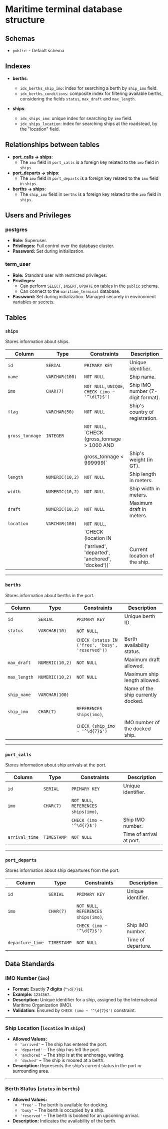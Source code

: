 # Maritime terminal database structure

## Schemas
- `public`: - Default schema


## Indexes
- **berths**:
  - `idx_berths_ship_imo`: index for searching a berth by `ship_imo` field.
  - `idx_berths_conditions`: composite index for filtering available berths, 
  considering the fields `status`, `max_draft` and `max_length`. 

- **ships**:
  - `idx_ships_imo`: unique index for searching by `imo` field.
  - `idx_ships_location`: index for searching ships at the roadstead, by the "location" field.


## Relationships between tables
- **port_calls → ships**:
  - The `imo` field in `port_calls` is a foreign key related to the `imo` field in `ships`.
- **port_departs → ships**:
  - The `imo` field in `port_departs` is a foreign key related to the `imo` field in `ships`.
- **berths → ships**:
  - The `ship_imo` field in `berths` is a foreign key related to the `imo` field in `ships`.


## Users and Privileges
### postgres
- **Role:** Superuser.
- **Privileges:** Full control over the database cluster.
- **Password:** Set during initialization.

### term_user
- **Role:** Standard user with restricted privileges.
- **Privileges:**
  - Can perform `SELECT`, `INSERT`, `UPDATE` on tables in the `public` schema.
  - Can connect to the `maritime_terminal` database.
- **Password:** Set during initialization. Managed securely in environment variables or secrets.


## Tables

### `ships`
Stores information about ships.

| Column          | Type              | Constraints                                        | Description                       |
|-----------------|-------------------|----------------------------------------------------|-----------------------------------|
| `id`            | `SERIAL`          | `PRIMARY KEY`                                      | Unique identifier.                |
| `name`          | `VARCHAR(100)`    | `NOT NULL`                                         | Ship name.                        |
| `imo`           | `CHAR(7)`         | `NOT NULL`, `UNIQUE`, `CHECK (imo ~ '^\d{7}$')`    | Ship IMO number (7-digit format). |
| `flag`          | `VARCHAR(50)`     | `NOT NULL`                                         | Ship's country of registration.   |
| `gross_tonnage` | `INTEGER`         | `NOT NULL`, `CHECK (gross_tonnage > 1000 AND       |                                   |
|                 |                   | gross_tonnage < 999999)`                           | Ship's weight (in GT).            |
| `length`        | `NUMERIC(10,2)`   | `NOT NULL`                                         | Ship length in meters.            |
| `width`         | `NUMERIC(10,2)`   | `NOT NULL`                                         | Ship width in meters.             |
| `draft`         | `NUMERIC(10,2)`   | `NOT NULL`                                         | Maximum draft in meters.          |
| `location`      | `VARCHAR(100)`    | `NOT NULL`,                                        |                                   |
|                 |                   | `CHECK (location IN                                |                                   |
|                 |                   | ('arrived', 'departed', 'anchored', 'docked'))`    | Current location of the ship.     |

---

### `berths`
Stores information about berths in the port.

| Column      | Type             | Constraints                                       | Description                        |
|-------------|------------------|---------------------------------------------------|------------------------------------|
| `id`        | `SERIAL`         | `PRIMARY KEY`                                     | Unique berth ID.                   |
| `status`    | `VARCHAR(10)`    | `NOT NULL`,                                       |                                    |
|             |                  | `CHECK (status IN ('free', 'busy', 'reserved'))`  | Berth availability status.         |
| `max_draft` | `NUMERIC(10,2)`  | `NOT NULL`                                        | Maximum draft allowed.             |
| `max_length`| `NUMERIC(10,2)`  | `NOT NULL`                                        | Maximum ship length allowed.       |
| `ship_name` | `VARCHAR(100)`   |                                                   | Name of the ship currently docked. |
| `ship_imo`  | `CHAR(7)`        | `REFERENCES ships(imo)`,                          |                                    |
|             |                  | `CHECK (ship_imo ~ '^\d{7}$')`                    | IMO number of the docked ship.     |

---

### `port_calls`
Stores information about ship arrivals at the port.

| Column         | Type        | Constraints                           | Description                         |
|----------------|-------------|---------------------------------------|-------------------------------------|
| `id`           | `SERIAL`    | `PRIMARY KEY`                         | Unique identifier.                  |
| `imo`          | `CHAR(7)`   | `NOT NULL`, `REFERENCES ships(imo)`,  |                                     | 
|                |             | `CHECK (imo ~ '^\d{7}$')`             | Ship IMO number.                    |
| `arrival_time` | `TIMESTAMP` | `NOT NULL`                            | Time of arrival at port.            |

---

### `port_departs`
Stores information about ship departures from the port.

| Column           | Type        | Constraints                           | Description                         |
|------------------|-------------|---------------------------------------|-------------------------------------|
| `id`             | `SERIAL`    | `PRIMARY KEY`                         | Unique identifier.                  |
| `imo`            | `CHAR(7)`   | `NOT NULL`, `REFERENCES ships(imo)`,  |                                     |
|                  |             | `CHECK (imo ~ '^\d{7}$')`             | Ship IMO number.                    |
| `departure_time` | `TIMESTAMP` | `NOT NULL`                            | Time of departure.                  |

## Data Standards

### **IMO Number (`imo`)**
- **Format:** Exactly **7 digits** (`^\d{7}$`).
- **Example:** `1234567`.
- **Description:** Unique identifier for a ship, assigned by the International Maritime Organization (IMO).
- **Validation:** Ensured by `CHECK (imo ~ '^\d{7}$')` constraint.

---

### **Ship Location (`location` in `ships`)**
- **Allowed Values:**  
  - `'arrived'` – The ship has entered the port.  
  - `'departed'` – The ship has left the port.  
  - `'anchored'` – The ship is at the anchorage, waiting.  
  - `'docked'` – The ship is moored at a berth.  
- **Description:** Represents the ship’s current status in the port or surrounding area.

---

### **Berth Status (`status` in `berths`)**
- **Allowed Values:**  
  - `'free'` – The berth is available for docking.  
  - `'busy'` – The berth is occupied by a ship.  
  - `'reserved'` – The berth is booked for an upcoming arrival.  
- **Description:** Indicates the availability of the berth.
